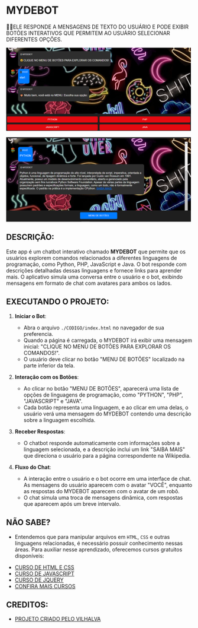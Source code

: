 # MYDEBOT
👨‍🏫ELE RESPONDE A MENSAGENS DE TEXTO DO USUÁRIO E PODE EXIBIR BOTÕES INTERATIVOS QUE PERMITEM AO USUÁRIO SELECIONAR DIFERENTES OPÇÕES.

<img src="./IMAGENS/FOTO_01.png" align="center" width="500"> <br> <br>
<img src="./IMAGENS/FOTO_02.png" align="center" width="500"> <br>

## DESCRIÇÃO:
Este app é um chatbot interativo chamado **MYDEBOT** que permite que os usuários explorem comandos relacionados a diferentes linguagens de programação, como Python, PHP, JavaScript e Java. O bot responde com descrições detalhadas dessas linguagens e fornece links para aprender mais. O aplicativo simula uma conversa entre o usuário e o bot, exibindo mensagens em formato de chat com avatares para ambos os lados.

## EXECUTANDO O PROJETO:
1. **Iniciar o Bot**:
   - Abra o arquivo `./CODIGO/index.html` no navegador de sua preferencia.
   - Quando a página é carregada, o MYDEBOT irá exibir uma mensagem inicial: "CLIQUE NO MENU DE BOTÕES PARA EXPLORAR OS COMANDOS!".
   - O usuário deve clicar no botão "MENU DE BOTÕES" localizado na parte inferior da tela.

2. **Interação com os Botões**:
   - Ao clicar no botão "MENU DE BOTÕES", aparecerá uma lista de opções de linguagens de programação, como "PYTHON", "PHP", "JAVASCRIPT" e "JAVA".
   - Cada botão representa uma linguagem, e ao clicar em uma delas, o usuário verá uma mensagem do MYDEBOT contendo uma descrição sobre a linguagem escolhida.

3. **Receber Respostas**:
   - O chatbot responde automaticamente com informações sobre a linguagem selecionada, e a descrição inclui um link "SAIBA MAIS" que direciona o usuário para a página correspondente na Wikipedia.

4. **Fluxo do Chat**:
   - A interação entre o usuário e o bot ocorre em uma interface de chat. As mensagens do usuário aparecem com o avatar "VOCÊ", enquanto as respostas do MYDEBOT aparecem com o avatar de um robô.
   - O chat simula uma troca de mensagens dinâmica, com respostas que aparecem após um breve intervalo.

## NÃO SABE?
- Entendemos que para manipular arquivos em `HTML`, `CSS` e outras linguagens relacionadas, é necessário possuir conhecimento nessas áreas. Para auxiliar nesse aprendizado, oferecemos cursos gratuitos disponíveis:
* [CURSO DE HTML E CSS](https://github.com/VILHALVA/CURSO-DE-HTML-E-CSS)
* [CURSO DE JAVASCRIPT](https://github.com/VILHALVA/CURSO-DE-JAVASCRIPT)
* [CURSO DE JQUERY](https://github.com/VILHALVA/CURSO-DE-JQUERY)
* [CONFIRA MAIS CURSOS](https://github.com/VILHALVA?tab=repositories&q=+topic:CURSO)

## CREDITOS:
- [PROJETO CRIADO PELO VILHALVA](https://github.com/VILHALVA)